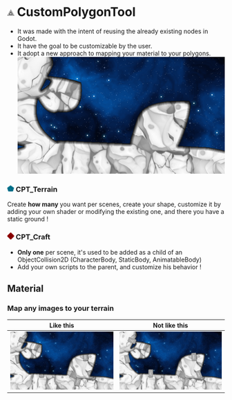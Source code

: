 # ![icon](addons/custom_polygon_tool/icons/cpt_icon.png) CustomPolygonTool
- It was made with the intent of reusing the already existing nodes in Godot.
- It have the goal to be customizable by the user.
- It adopt a new approach to mapping your material to your polygons.
![demo_01](git_images/scene_examples/demo_01.png)
### ![icon_terrain](addons/custom_polygon_tool/icons/cpt_terrain_icon.png) CPT_Terrain
Create **how many** you want per scenes, create your shape, customize it by adding your own shader or modifying the existing one, and there you have a static ground !
### ![icon_craft](addons/custom_polygon_tool/icons/cpt_craft_icon.png) CPT_Craft
- **Only one** per scene, it's used to be added as a child of an ObjectCollision2D (CharacterBody, StaticBody, AnimatableBody)
- Add your own scripts to the parent, and customize his behavior !
## Material
### Map any images to your terrain
| Like this | Not like this |
|-|-|
| ![demo_02](git_images/scene_examples/demo_02.png) | ![demo_03](git_images/scene_examples/demo_03.png)



